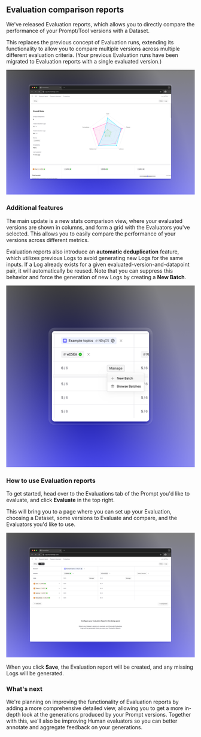## Evaluation comparison reports

We've released Evaluation reports, which allows you to directly compare the performance of your Prompt/Tool versions with a Dataset.

This replaces the previous concept of Evaluation runs, extending its functionality to allow you to compare multiple versions across multiple different evaluation criteria. (Your previous Evaluation runs have been migrated to Evaluation reports with a single evaluated version.)

<img src="../../../assets/images/eval-report-radar.png" />

### Additional features

The main update is a new stats comparison view, where your evaluated versions are shown in columns, and form a grid with the Evaluators you've selected. This allows you to easily compare the performance of your versions across different metrics.

Evaluation reports also introduce an **automatic deduplication** feature, which utilizes previous Logs to avoid generating new Logs for the same inputs. If a Log already exists for a given evaluated-version-and-datapoint pair, it will automatically be reused.
Note that you can suppress this behavior and force the generation of new Logs by creating a **New Batch**.

<img src="../../../assets/images/eval-report-new-batch.png" />

### How to use Evaluation reports

To get started, head over to the Evaluations tab of the Prompt you'd like to evaluate, and click **Evaluate** in the top right.

This will bring you to a page where you can set up your Evaluation, choosing a Dataset, some versions to Evaluate and compare, and the Evaluators you'd like to use.

<img src="../../../assets/images/eval-report-setup.png" />

When you click **Save**, the Evaluation report will be created, and any missing Logs will be generated.

### What's next

We're planning on improving the functionality of Evaluation reports by adding a more comprehensive detailed view, allowing you to get a more in-depth look at the generations produced by your Prompt versions. Together with this, we'll also be improving Human evaluators so you can better annotate and aggregate feedback on your generations.
